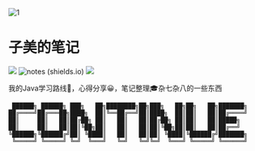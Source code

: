 ![1](http://img.zimei.xyz/202206241142404.png)

# 子美的笔记

![](https://img.shields.io/badge/language-Java-yellow.svg)
![notes (shields.io)](https://img.shields.io/badge/-notes-blue)
[![](https://img.shields.io/badge/blog-@zimei-red.svg)](https://blog.csdn.net/m0_51242575?type=bbs)

我的Java学习路线🎈，心得分享😀，笔记整理🎓杂七杂八的一些东西

```text
 ██████╗ ██████╗ ███╗   ██╗████████╗██╗███╗   ██╗██╗   ██╗███████╗
██╔════╝██╔═══██╗████╗  ██║╚══██╔══╝██║████╗  ██║██║   ██║██╔════╝
██║     ██║   ██║██╔██╗ ██║   ██║   ██║██╔██╗ ██║██║   ██║█████╗  
██║     ██║   ██║██║╚██╗██║   ██║   ██║██║╚██╗██║██║   ██║██╔══╝  
╚██████╗╚██████╔╝██║ ╚████║   ██║   ██║██║ ╚████║╚██████╔╝███████╗
 ╚═════╝ ╚═════╝ ╚═╝  ╚═══╝   ╚═╝   ╚═╝╚═╝  ╚═══╝ ╚═════╝ ╚══════╝
                                                                  
```

